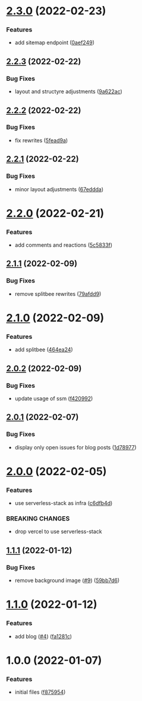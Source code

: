 # [2.3.0](https://github.com/rfoel/rfoel.dev/compare/v2.2.3...v2.3.0) (2022-02-23)


### Features

* add sitemap endpoint ([0aef249](https://github.com/rfoel/rfoel.dev/commit/0aef24976c75cc55571f4a96dbe6efda57acb241))

## [2.2.3](https://github.com/rfoel/rfoel.dev/compare/v2.2.2...v2.2.3) (2022-02-22)


### Bug Fixes

* layout and structyre adjustments ([9a622ac](https://github.com/rfoel/rfoel.dev/commit/9a622ac0fed607bca62684d0acfdd9278df2a8cf))

## [2.2.2](https://github.com/rfoel/rfoel.dev/compare/v2.2.1...v2.2.2) (2022-02-22)


### Bug Fixes

* fix rewrites ([5fead9a](https://github.com/rfoel/rfoel.dev/commit/5fead9a05a9f295747fc14229a57fc914aa4ae9d))

## [2.2.1](https://github.com/rfoel/rfoel.dev/compare/v2.2.0...v2.2.1) (2022-02-22)


### Bug Fixes

* minor layout adjustments ([67eddda](https://github.com/rfoel/rfoel.dev/commit/67eddda1b49fcab381987fab540c767a18da47d7))

# [2.2.0](https://github.com/rfoel/rfoel.dev/compare/v2.1.1...v2.2.0) (2022-02-21)


### Features

* add comments and reactions ([5c5833f](https://github.com/rfoel/rfoel.dev/commit/5c5833faf423fc1de787c9455ef613cd13ff5b8b))

## [2.1.1](https://github.com/rfoel/rfoel.dev/compare/v2.1.0...v2.1.1) (2022-02-09)


### Bug Fixes

* remove splitbee rewrites ([79afdd9](https://github.com/rfoel/rfoel.dev/commit/79afdd9570e9559325cb49bd74031f62d060b9e4))

# [2.1.0](https://github.com/rfoel/rfoel.dev/compare/v2.0.2...v2.1.0) (2022-02-09)


### Features

* add splitbee ([464ea24](https://github.com/rfoel/rfoel.dev/commit/464ea2406057da9aca79998754c28899b2fe7d2d))

## [2.0.2](https://github.com/rfoel/rfoel.dev/compare/v2.0.1...v2.0.2) (2022-02-09)


### Bug Fixes

* update usage of ssm ([f420992](https://github.com/rfoel/rfoel.dev/commit/f42099201b5c133a8271df967d7fb7a7e298a243))

## [2.0.1](https://github.com/rfoel/rfoel.dev/compare/v2.0.0...v2.0.1) (2022-02-07)


### Bug Fixes

* display only open issues for blog posts ([1d78977](https://github.com/rfoel/rfoel.dev/commit/1d78977171140cfe76f678736f6d68990d9b580f))

# [2.0.0](https://github.com/rfoel/rfoel.dev/compare/v1.1.1...v2.0.0) (2022-02-05)


### Features

* use serverless-stack as infra ([c6dfb4d](https://github.com/rfoel/rfoel.dev/commit/c6dfb4d44a07b463d55ae1142772bf08e2f8f390))


### BREAKING CHANGES

* drop vercel to use serverless-stack

## [1.1.1](https://github.com/rfoel/rfoel.dev/compare/v1.1.0...v1.1.1) (2022-01-12)


### Bug Fixes

* remove background image ([#9](https://github.com/rfoel/rfoel.dev/issues/9)) ([59bb7d6](https://github.com/rfoel/rfoel.dev/commit/59bb7d66202cd7e51ae53ef4c9eb2d2b49c2b508))

# [1.1.0](https://github.com/rfoel/rfoel.dev/compare/v1.0.0...v1.1.0) (2022-01-12)


### Features

* add blog ([#4](https://github.com/rfoel/rfoel.dev/issues/4)) ([fa1281c](https://github.com/rfoel/rfoel.dev/commit/fa1281c45fc4441aaaefc3ff3c133c51e8bc1e77))

# 1.0.0 (2022-01-07)


### Features

* initial files ([f875954](https://github.com/rfoel/rfoel.dev/commit/f8759544cd53bf9fbfc5424b25d618064d9b7e28))
